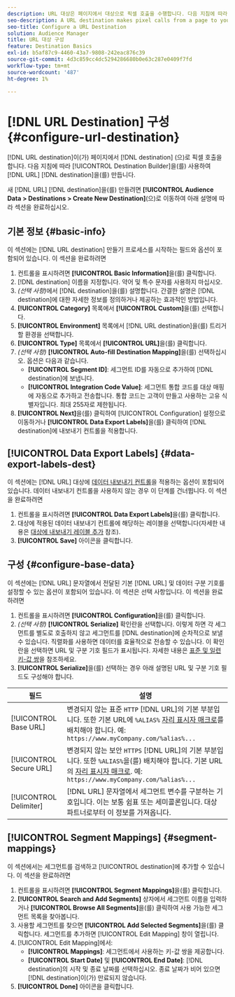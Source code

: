 ```yaml
---
description: URL 대상은 페이지에서 대상으로 픽셀 호출을 수행합니다. 다음 지침에 따라 대상 빌더로 URL 대상을 만듭니다.
seo-description: A URL destination makes pixel calls from a page to your destination. Follow these instructions to create a URL destination with Destination Builder.
seo-title: Configure a URL Destination
solution: Audience Manager
title: URL 대상 구성
feature: Destination Basics
exl-id: b5af87c9-4460-43a7-9808-242eac876c39
source-git-commit: 4d3c859cc4dc5294286680b0e63c287e0409f7fd
workflow-type: tm+mt
source-wordcount: '487'
ht-degree: 1%

---
```


# [!DNL URL Destination] 구성 {#configure-url-destination}

[!DNL URL destination]이(가) 페이지에서 [!DNL destination] (으)로 픽셀 호출을 합니다. 다음 지침에 따라 [!UICONTROL Destination Builder]을(를) 사용하여 [!DNL URL] [!DNL destination]을(를) 만듭니다.

<!-- create-url-destination.xml -->

새 [!DNL URL] [!DNL destination]을(를) 만들려면 **[!UICONTROL Audience Data > Destinations > Create New Destination]**(으)로 이동하여 아래 설명에 따라 섹션을 완료하십시오.

## 기본 정보 {#basic-info}

이 섹션에는 [!DNL URL destination] 만들기 프로세스를 시작하는 필드와 옵션이 포함되어 있습니다. 이 섹션을 완료하려면

1. 컨트롤을 표시하려면 **[!UICONTROL Basic Information]**&#x200B;을(를) 클릭합니다.
2. [!DNL destination] 이름을 지정합니다. 약어 및 특수 문자를 사용하지 마십시오.
3. *(선택 사항)*&#x200B;에서 [!DNL destination]을(를) 설명합니다. 간결한 설명은 [!DNL destination]에 대한 자세한 정보를 정의하거나 제공하는 효과적인 방법입니다.
4. **[!UICONTROL Category]** 목록에서 **[!UICONTROL Custom]**&#x200B;을(를) 선택합니다.
5. **[!UICONTROL Environment]** 목록에서 [!DNL URL destination]을(를) 트리거할 환경을 선택합니다.
6. **[!UICONTROL Type]** 목록에서 **[!UICONTROL URL]**&#x200B;을(를) 클릭합니다.
7. *(선택 사항)* **[!UICONTROL Auto-fill Destination Mapping]**&#x200B;을(를) 선택하십시오. 옵션은 다음과 같습니다.
   * **[!UICONTROL Segment ID]**: 세그먼트 ID를 자동으로 추가하여 [!DNL destination]에 보냅니다.
   * **[!UICONTROL Integration Code Value]**: 세그먼트 통합 코드를 대상 매핑에 자동으로 추가하고 전송합니다. 통합 코드는 고객이 만들고 사용하는 고유 식별자입니다. 최대 255자로 제한됩니다.
8. **[!UICONTROL Next]**&#x200B;을(를) 클릭하여 [!UICONTROL Configuration] 설정으로 이동하거나 **[!UICONTROL Data Export Labels]**&#x200B;을(를) 클릭하여 [!DNL destination]에 내보내기 컨트롤을 적용합니다.

## [!UICONTROL Data Export Labels] {#data-export-labels-dest}

이 섹션에는 [!DNL URL] 대상에 [데이터 내보내기 컨트롤](../../features/data-export-controls.md)을 적용하는 옵션이 포함되어 있습니다. 데이터 내보내기 컨트롤을 사용하지 않는 경우 이 단계를 건너뜁니다. 이 섹션을 완료하려면

1. 컨트롤을 표시하려면 **[!UICONTROL Data Export Labels]**&#x200B;을(를) 클릭합니다.
2. 대상에 적용된 데이터 내보내기 컨트롤에 해당하는 레이블을 선택합니다(자세한 내용은 [대상에 내보내기 레이블 추가](/help/using/features/destinations/add-data-export-labels.md) 참조).
3. **[!UICONTROL Save]** 아이콘을 클릭합니다.

## 구성 {#configure-base-data}

이 섹션에는 [!DNL URL] 문자열에서 전달된 기본 [!DNL URL] 및 데이터 구분 기호를 설정할 수 있는 옵션이 포함되어 있습니다. 이 섹션은 선택 사항입니다. 이 섹션을 완료하려면

1. 컨트롤을 표시하려면 **[!UICONTROL Configuration]**&#x200B;을(를) 클릭합니다.
1. *(선택 사항)* **[!UICONTROL Serialize]** 확인란을 선택합니다.
이렇게 하면 각 세그먼트를 별도로 호출하지 않고 세그먼트를 [!DNL destination]에 순차적으로 보낼 수 있습니다. 직렬화를 사용하면 데이터를 효율적으로 전송할 수 있습니다. 이 확인란을 선택하면 URL 및 구분 기호 필드가 표시됩니다. 자세한 내용은 [표준 및 일련 키-값 쌍](../../features/destinations/key-value-pairs.md)을 참조하세요.
1. **[!UICONTROL Serialize]**&#x200B;을(를) 선택하는 경우 아래 설명된 URL 및 구분 기호 필드도 구성해야 합니다.

| 필드 | 설명 |
|--- |--- |
| [!UICONTROL Base URL] | 변경되지 않는 표준 `HTTP` [!DNL URL]의 기본 부분입니다. 또한 기본 URL에 `%ALIAS%` [자리 표시자 매크로](../../features/destinations/destination-macros.md#destination-macros-defined)를 배치해야 합니다. 예: `https://www.myCompany.com/%alias%...` |
| [!UICONTROL Secure URL] | 변경되지 않는 보안 `HTTPS` [!DNL URL]의 기본 부분입니다. 또한 `%ALIAS%`을(를) 배치해야 합니다.   기본 URL의 [자리 표시자 매크로](../../features/destinations/destination-macros.md#destination-macros-defined). 예: `https://www.myCompany.com/%alias%...` |
| [!UICONTROL Delimiter] | [!DNL URL] 문자열에서 세그먼트 변수를 구분하는 기호입니다. 이는 보통 쉼표 또는 세미콜론입니다. 대상 파트너로부터 이 정보를 가져옵니다. |

## [!UICONTROL Segment Mappings] {#segment-mappings}

이 섹션에서는 세그먼트를 검색하고 [!UICONTROL destination]에 추가할 수 있습니다. 이 섹션을 완료하려면

1. 컨트롤을 표시하려면 **[!UICONTROL Segment Mappings]**&#x200B;을(를) 클릭합니다.
1. **[!UICONTROL Search and Add Segments]** 상자에서 세그먼트 이름을 입력하거나 **[!UICONTROL Browse All Segments]**&#x200B;을(를) 클릭하여 사용 가능한 세그먼트 목록을 찾아봅니다.
1. 사용할 세그먼트를 찾으면 **[!UICONTROL Add Selected Segments]**&#x200B;을(를) 클릭합니다. 세그먼트를 추가하면 [!UICONTROL Edit Mapping] 창이 열립니다.
1. [!UICONTROL Edit Mapping]에서:
   * **[!UICONTROL Mappings]**: 세그먼트에서 사용하는 키-값 쌍을 제공합니다.
   * **[!UICONTROL Start Date]** 및 **[!UICONTROL End Date]**: [!DNL destination]의 시작 및 종료 날짜를 선택하십시오. 종료 날짜가 비어 있으면 [!DNL destination]이(가) 만료되지 않습니다.
1. **[!UICONTROL Done]** 아이콘을 클릭합니다.
